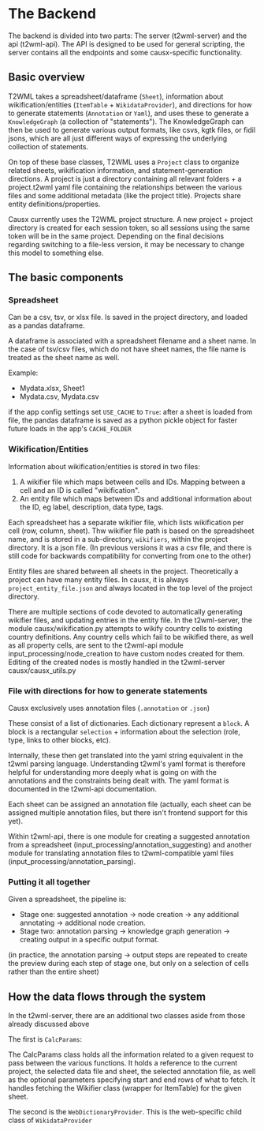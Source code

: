 # The Backend

The backend is divided into two parts: The server (t2wml-server) and the api (t2wml-api). The API is designed to be used for general scripting, the server contains all the endpoints and some causx-specific functionality.

## Basic overview

T2WML takes a spreadsheet/dataframe (`Sheet`), information about wikification/entities (`ItemTable` + `WikidataProvider`), and directions for how to generate statements (`Annotation` or `Yaml`), and uses these to generate a `KnowledgeGraph` (a collection of "statements"). The KnowledgeGraph can then be used to generate various output formats, like csvs, kgtk files, or fidil jsons, which are all just different ways of expressing the underlying collection of statements.

On top of these base classes, T2WML uses a `Project` class to organize related sheets, wikification information, and statement-generation directions. A project is just a directory containing all relevant folders + a project.t2wml yaml file containing the relationships between the various files and some additional metadata (like the project title). Projects share entity definitions/properties.

Causx currently uses the T2WML project structure. A new project + project directory is created for each session token, so all sessions using the same token will be in the same project. Depending on the final decisions regarding switching to a file-less version, it may be necessary to change this model to something else.

## The basic components

### Spreadsheet

Can be a csv, tsv, or xlsx file. Is saved in the project directory, and loaded as a pandas dataframe.

A dataframe is associated with a spreadsheet filename and a sheet name. In the case of tsv/csv files, which do not have sheet names, the file name is treated as the sheet name as well.

Example:
 * Mydata.xlsx, Sheet1 
 * Mydata.csv, Mydata.csv        

if the app config settings set `USE_CACHE` to `True`: after a sheet is loaded from file, the pandas dataframe is saved as a python pickle object for faster future loads in the app's `CACHE_FOLDER`

### Wikification/Entities

Information about wikification/entities is stored in two files:

1. A wikifier file which maps between cells and IDs. Mapping between a cell and an ID is called "wikification".
2. An entity file which maps between IDs and additional information about the ID, eg label, description, data type, tags.

Each spreadsheet has a separate wikifier file, which lists wikification per cell (row, column, sheet).
Thw wikifier file path is based on the spreadsheet name, and is stored in a sub-directory, `wikifiers`, within the project directory. It is a json file. (In previous versions it was a csv file, and there is still code for backwards compatibility for converting from one to the other)

Entity files are shared between all sheets in the project. Theoretically a project can have many entity files. In causx, it is always `project_entity_file.json` and always located in the top level of the project directory.

There are multiple sections of code devoted to automatically generating wikifier files, and updating entries in the entity file. In the t2wml-server, the module causx/wikification.py attempts to wikify country cells to existing country definitions. Any country cells which fail to be wikified there, as well as all property cells, are sent to the t2wml-api module input_processing/node_creation to have custom nodes created for them. Editing of the created nodes is mostly handled in the t2wml-server causx/causx_utils.py

### File with directions for how to generate statements

Causx exclusively uses annotation files (`.annotation` or `.json`)

These consist of a list of dictionaries. Each dictionary represent a `block`. A block is a rectangular `selection` + information about the selection (role, type, links to other blocks, etc).

Internally, these then get translated into the yaml string equivalent in the t2wml parsing language. Understanding t2wml's yaml format is therefore helpful for understanding more deeply what is going on with the annotations and the constraints being dealt with. The yaml format is documented in the t2wml-api documentation.

Each sheet can be assigned an annotation file (actually, each sheet can be assigned multiple annotation files, but there isn't frontend support for this yet).

Within t2wml-api, there is one module for creating a suggested annotation from a spreadsheet (input_processing/annotation_suggesting) and another module for translating annotation files to t2wml-compatible yaml files (input_processing/annotation_parsing). 


### Putting it all together

Given a spreadsheet, the pipeline is:
* Stage one: suggested annotation -> node creation -> any additional annotating -> additional node creation.
* Stage two: annotation parsing -> knowledge graph generation -> creating output in a specific output format.

(in practice, the annotation parsing -> output steps are repeated to create the preview during each step of stage one, but only on a selection of cells rather than the entire sheet)

## How the data flows through the system

In the t2wml-server, there are an additional two classes aside from those already discussed above

The first is `CalcParams`: 

The CalcParams class holds all the information related to a given request to pass between the various functions. It holds a reference to the current project, the selected data file and sheet, the selected annotation file, as well as the optional parameters specifying start and end rows of what to fetch. It handles fetching the Wikifier class (wrapper for ItemTable) for the given sheet.

The second is the `WebDictionaryProvider`. This is the web-specific child class of `WikidataProvider`

